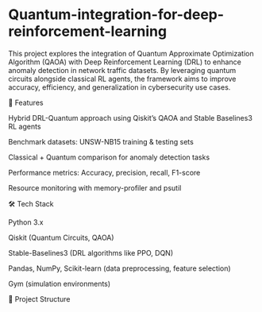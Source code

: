 # Quantum-integration-for-deep-reinforcement-learning

This project explores the integration of Quantum Approximate Optimization Algorithm (QAOA) with Deep Reinforcement Learning (DRL) to enhance anomaly detection in network traffic datasets. By leveraging quantum circuits alongside classical RL agents, the framework aims to improve accuracy, efficiency, and generalization in cybersecurity use cases.

🚀 Features

Hybrid DRL-Quantum approach using Qiskit’s QAOA and Stable Baselines3 RL agents

Benchmark datasets: UNSW-NB15 training & testing sets

Classical + Quantum comparison for anomaly detection tasks

Performance metrics: Accuracy, precision, recall, F1-score

Resource monitoring with memory-profiler and psutil

🛠️ Tech Stack

Python 3.x

Qiskit (Quantum Circuits, QAOA)

Stable-Baselines3 (DRL algorithms like PPO, DQN)

Pandas, NumPy, Scikit-learn (data preprocessing, feature selection)

Gym (simulation environments)

📂 Project Structure
